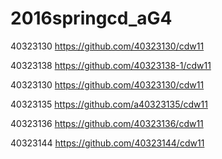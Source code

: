 # 2016springcd_aG4

40323130            https://github.com/40323130/cdw11

40323138            https://github.com/40323138-1/cdw11

40323130            https://github.com/40323130/cdw11

40323135            https://github.com/a40323135/cdw11

40323136            https://github.com/40323136/cdw11 

40323144            https://github.com/40323144/cdw11 

